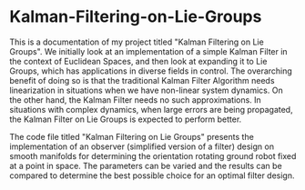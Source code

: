 # Kalman-Filtering-on-Lie-Groups

This is a documentation of my project titled "Kalman Filtering on Lie Groups". We initially look at an implementation of a simple Kalman Filter in the context of Euclidean Spaces, and then look at expanding it to Lie Groups, which has applications in diverse fields in control. The overarching benefit of doing so is that the traditional Kalman Filter Algorithm needs linearization in situations when we have non-linear system dynamics. On the other hand, the Kalman Filter needs no such approximations. In situations with complex dynamics, when large errors are being propagated, the Kalman Filter on Lie Groups is expected to perform better.

The code file titled "Kalman Filtering on Lie Groups" presents the implementation of an observer (simplified version of a filter) design on smooth manifolds for determining the orientation rotating ground robot fixed at a point in space. The parameters can be varied and the results can be compared to determine the best possible choice for an optimal filter design.
